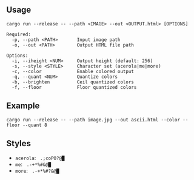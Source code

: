 ## Usage

```
cargo run --release -- --path <IMAGE> --out <OUTPUT.html> [OPTIONS]

Required:
  -p, --path <PATH>       Input image path
  -o, --out <PATH>        Output HTML file path

Options:
  -i, --iheight <NUM>     Output height (default: 256)
  -s, --style <STYLE>     Character set (acerola|me|more)
  -c, --color             Enable colored output
  -q, --quant <NUM>       Quantize colors
  -b, --brighten          Ceil quantized colors
  -f, --floor             Floor quantized colors
```
## Example
```
cargo run --release -- --path image.jpg --out ascii.html --color --floor --quant 8
```
## Styles
- `acerola`: ` .;coPO?@█`
- `me`: ` .-+*%#&@█`
- `more`: ` .-+*%#?&@█`

